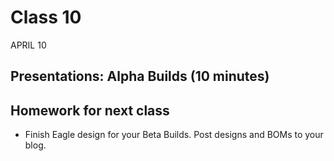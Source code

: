 # Class 10
APRIL 10

## Presentations: Alpha Builds (10 minutes)

## Homework for next class

* Finish Eagle design for your Beta Builds. Post designs and BOMs to your blog.
